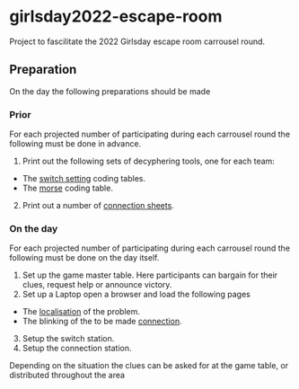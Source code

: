 # girlsday2022-escape-room
Project to fascilitate the 2022 Girlsday escape room carrousel round.

## Preparation
On the day the following preparations should be made

### Prior
For each projected number of participating during each carrousel round the following must be done in advance.

1. Print out the following sets of decyphering tools, one for each team:

* The [switch setting][decypher/switch] coding tables.
* The [morse][decypher/morse] coding table.

2. Print out a number of [connection sheets][answer/cable].

### On the day
For each projected number of participating during each carrousel round the following must be done on the day itself.


1. Set up the game master table. Here participants can bargain for their clues, request help or announce victory.
2. Set up a Laptop open a browser and load the following pages

* The [localisation][solve/location] of the problem.
* The blinking of the to be made [connection][solve/connection].

3. Setup the switch station.
4. Setup the connection station.

Depending on the situation the clues can be asked for at the game table, or distributed throughout the area

[answer/cable]: https://alliander-opensource.github.io/girlsday2022-escape-room/cable.pdf
[decypher/switch]: https://alliander-opensource.github.io/girlsday2022-escape-room/switch.pdf
[decypher/morse]: https://alliander-opensource.github.io/girlsday2022-escape-room/morse.pdf]
[solve/location]: https://alliander-opensource.github.io/girlsday2022-escape-room/localisation.html
[solve/connection]: https://alliander-opensource.github.io/girlsday2022-escape-room/blink.html
